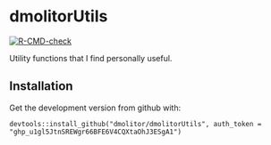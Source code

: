 # dmolitorUtils

<!-- badges: start -->
[![R-CMD-check](https://github.com/dmolitor/dmolitorUtils/workflows/R-CMD-check/badge.svg)](https://github.com/dmolitor/dmolitorUtils/actions)
<!-- badges: end -->

Utility functions that I find personally useful.

## Installation
Get the development version from github with:
```
devtools::install_github("dmolitor/dmolitorUtils", auth_token = "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")
```
